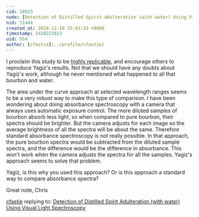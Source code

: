 ```yaml
---
cid: 10923
node: [Detection of Distilled Spirit Adulteration (with water) Using Visual Light Spectroscopy](../notes/ygzstc/12-09-2014/detection-of-distilled-spirit-adulteration-with-water-using-uv-vis-spectroscopy)
nid: 11444
created_at: 2014-12-10 15:03:33 +0000
timestamp: 1418223813
uid: 554
author: [cfastie](../profile/cfastie)
---
```


I proclaim this study to be [highly replicable](http://publiclab.org/notes/cfastie/12-05-2014/reproducibility), and encourage others to reproduce Yagiz's results. Not that we should have any doubts about Yagiz's work, although he never mentioned what happened to all that bourbon and water.

The area under the curve approach at selected wavelength ranges seems to be a very robust way to make this type of comparison. I have been wondering about doing absorbance spectroscopy with a camera that always uses automatic exposure control. The more diluted samples of bourbon absorb less light, so when compared to pure bourbon, their spectra should be brighter. But the camera adjusts for each image so the average brightness of all the spectra will be about the same. Therefore standard absorbance spectroscopy is not really possible. In that approach, the pure bourbon spectra would be subtracted from the  diluted sample spectra, and the difference would be the difference in absorbance. This won't work when the camera adjusts the spectra for all the samples. Yagiz's approach seems to solve that problem. 

Yagiz, is this why you used this approach? Or is this approach a standard way to compare absorbance spectra?

Great note,
Chris

[cfastie](../profile/cfastie) replying to: [Detection of Distilled Spirit Adulteration (with water) Using Visual Light Spectroscopy](../notes/ygzstc/12-09-2014/detection-of-distilled-spirit-adulteration-with-water-using-uv-vis-spectroscopy)

